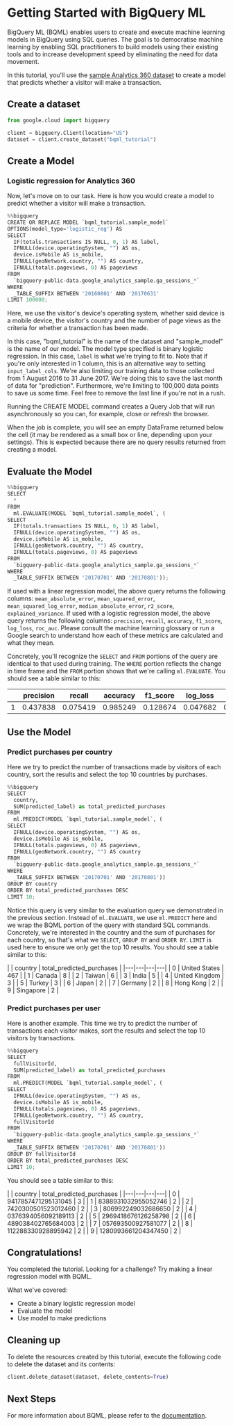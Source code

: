 
# Getting Started with BigQuery ML

BigQuery ML (BQML) enables users to create and execute machine learning models in BigQuery using SQL queries. The goal is to democratise machine learning by enabling SQL practitioners to build models using their existing tools and to increase development speed by eliminating the need for data movement.

In this tutorial, you'll use the [sample Analytics 360 dataset](https://support.google.com/analytics/answer/3437719) to create a model that predicts whether a visitor will make a transaction.

## Create a dataset


```python
from google.cloud import bigquery

client = bigquery.Client(location="US")
dataset = client.create_dataset("bqml_tutorial")
```

## Create a Model

### Logistic regression for Analytics 360
Now, let's move on to our task. Here is how you would create a model to predict whether a visitor will make a transaction.


```python
%%bigquery
CREATE OR REPLACE MODEL `bqml_tutorial.sample_model` 
OPTIONS(model_type='logistic_reg') AS
SELECT
  IF(totals.transactions IS NULL, 0, 1) AS label,
  IFNULL(device.operatingSystem, "") AS os,
  device.isMobile AS is_mobile,
  IFNULL(geoNetwork.country, "") AS country,
  IFNULL(totals.pageviews, 0) AS pageviews
FROM
  `bigquery-public-data.google_analytics_sample.ga_sessions_*`
WHERE
  _TABLE_SUFFIX BETWEEN '20160801' AND '20170631'
LIMIT 100000;
```

Here, we use the visitor's device's operating system, whether said device is a mobile device, the visitor's country and the number of page views as the criteria for whether a transaction has been made.

In this case, "bqml_tutorial" is the name of the dataset and "sample_model" is the name of our model. The model type specified is binary logistic regression. In this case, `label` is what we're trying to fit to. Note that if you're only interested in 1 column, this is an alternative way to setting `input_label_cols`. We're also limiting our training data to those collected from 1 August 2016 to 31 June 2017. We're doing this to save the last month of data for "prediction". Furthermore, we're limiting to 100,000 data points to save us some time. Feel free to remove the last line if you're not in a rush.

Running the CREATE MODEL command creates a Query Job that will run asynchronously so you can, for example, close or refresh the browser.

When the job is complete, you will see an empty DataFrame returned below the cell (it may be rendered as a small box or line, depending upon your settings). This is expected because there are no query results returned from creating a model.

## Evaluate the Model


```python
%%bigquery
SELECT
  *
FROM
  ml.EVALUATE(MODEL `bqml_tutorial.sample_model`, (
SELECT
  IF(totals.transactions IS NULL, 0, 1) AS label,
  IFNULL(device.operatingSystem, "") AS os,
  device.isMobile AS is_mobile,
  IFNULL(geoNetwork.country, "") AS country,
  IFNULL(totals.pageviews, 0) AS pageviews
FROM
  `bigquery-public-data.google_analytics_sample.ga_sessions_*`
WHERE
  _TABLE_SUFFIX BETWEEN '20170701' AND '20170801'));
```

If used with a linear regression model, the above query returns the following columns: `mean_absolute_error`, `mean_squared_error`, `mean_squared_log_error`, `median_absolute_error`, `r2_score`, `explained_variance`. If used with a logistic regression model, the above query returns the following columns: `precision`, `recall`, `accuracy`, `f1_score`, `log_loss`, `roc_auc`. Please consult the machine learning glossary or run a Google search to understand how each of these metrics are calculated and what they mean.

Concretely, you'll recognize the `SELECT` and `FROM` portions of the query are identical to that used during training. The `WHERE` portion reflects the change in time frame and the `FROM` portion shows that we're calling `ml.EVALUATE`. You should see a table similar to this:

| | precision  |  recall | accuracy | f1_score | log_loss | roc_auc |
|---|---|---|---|---|---|---|
| 1 | 0.437838 | 0.075419 | 0.985249 | 0.128674 | 0.047682 | 0.982956 |

## Use the Model

### Predict purchases per country

Here we try to predict the number of transactions made by visitors of each country, sort the results and select the top 10 countries by purchases.


```python
%%bigquery
SELECT
  country,
  SUM(predicted_label) as total_predicted_purchases
FROM
  ml.PREDICT(MODEL `bqml_tutorial.sample_model`, (
SELECT
  IFNULL(device.operatingSystem, "") AS os,
  device.isMobile AS is_mobile,
  IFNULL(totals.pageviews, 0) AS pageviews,
  IFNULL(geoNetwork.country, "") AS country
FROM
  `bigquery-public-data.google_analytics_sample.ga_sessions_*`
WHERE
  _TABLE_SUFFIX BETWEEN '20170701' AND '20170801'))
GROUP BY country
ORDER BY total_predicted_purchases DESC
LIMIT 10;
```

Notice this query is very similar to the evaluation query we demonstrated in the previous section. Instead of `ml.EVALUATE`, we use `ml.PREDICT` here and we wrap the BQML portion of the query with standard SQL commands. Concretely, we're interested in the country and the sum of purchases for each country, so that's what we `SELECT`, `GROUP BY` and `ORDER BY`. `LIMIT` is used here to ensure we only get the top 10 results. You should see a table similar to this:

| | country  |  total_predicted_purchases |
|---|---|---|---|
| 0 | United States | 467 |
| 1 | Canada | 8 |
| 2 | Taiwan | 6 |
| 3 | India | 5 |
| 4 | United Kingdom | 3 |
| 5 | Turkey | 3 |
| 6 | Japan | 2 |
| 7 | Germany | 2 |
| 8 | Hong Kong | 2 |
| 9 | Singapore | 2 |

### Predict purchases per user

Here is another example. This time we try to predict the number of transactions each visitor makes, sort the results and select the top 10 visitors by transactions.


```python
%%bigquery
SELECT
  fullVisitorId,
  SUM(predicted_label) as total_predicted_purchases
FROM
  ml.PREDICT(MODEL `bqml_tutorial.sample_model`, (
SELECT
  IFNULL(device.operatingSystem, "") AS os,
  device.isMobile AS is_mobile,
  IFNULL(totals.pageviews, 0) AS pageviews,
  IFNULL(geoNetwork.country, "") AS country,
  fullVisitorId
FROM
  `bigquery-public-data.google_analytics_sample.ga_sessions_*`
WHERE
  _TABLE_SUFFIX BETWEEN '20170701' AND '20170801'))
GROUP BY fullVisitorId
ORDER BY total_predicted_purchases DESC
LIMIT 10;
```

You should see a table similar to this:

|   | country  |  total_predicted_purchases |
|---|---|---|---|
| 0 | 9417857471295131045 | 3 |
| 1 | 8388931032955052746 | 2 |
| 2 | 7420300501523012460 | 2 |
| 3 | 806992249032686650 | 2 |
| 4 | 0376394056092189113 | 2 |
| 5 | 2969418676126258798 | 2 |
| 6 | 489038402765684003 | 2 |
| 7 | 057693500927581077 | 2 |
| 8 | 112288330928895942 | 2 |
| 9 | 1280993661204347450 | 2 |

## Congratulations!

You completed the tutorial. Looking for a challenge? Try making a linear regression model with BQML.

What we've covered:
+ Create a binary logistic regression model
+ Evaluate the model
+ Use model to make predictions

## Cleaning up

To delete the resources created by this tutorial, execute the following code to delete the dataset and its contents:


```python
client.delete_dataset(dataset, delete_contents=True)
```

## Next Steps

For more information about BQML, please refer to the [documentation](https://cloud.google.com/bigquery/docs/bigqueryml-intro).
